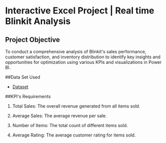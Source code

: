 # Interactive Excel Project | Real time Blinkit Analysis 
## Project Objective
To conduct a comprehensive analysis of Blinkit's sales performance, customer satisfaction, and inventory distribution to identify key insights and opportunities for optimization using various KPIs and visualizations in Power BI.

##Data Set Used
- <a href="https://github.com/praveenksr/Data-Analysis-Dashboard/blob/72580b53a63073506096114f3f935461b61971d3/BlinkIT_sales.xlsx">Dataset</a>


##KPI's Requirements

1. Total Sales: The overall revenue generated from all items sold.

2. Average Sales: The average revenue per sale.

3. Number of Items: The total count of different items sold.

4. Average Rating: The average customer rating for items sold.
